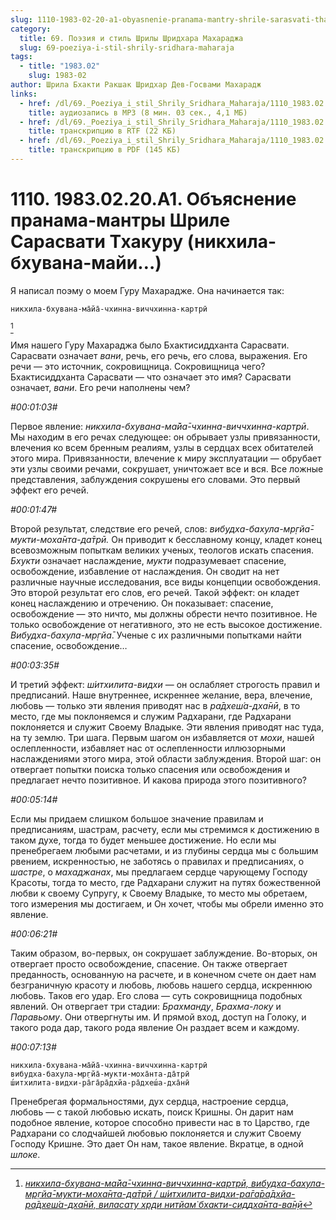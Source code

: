 ```yaml
---
slug: 1110-1983-02-20-a1-obyasnenie-pranama-mantry-shrile-sarasvati-thakuru-nikhila-bhuvana-maji
category:
  title: 69. Поэзия и стиль Шрилы Шридхара Махараджа
  slug: 69-poeziya-i-stil-shrily-sridhara-maharaja
tags:
  - title: "1983.02"
    slug: 1983-02
author: Шрила Бхакти Ракшак Шридхар Дев-Госвами Махарадж
links:
  - href: /dl/69._Poeziya_i_stil_Shrily_Sridhara_Maharaja/1110_1983.02.20.A1_SridharMj_Objasnenie_pranama-mantry_Shrile_Sarasvati_Thakuru_(nikhila-bhuvana-maji).mp3
    title: аудиозапись в MP3 (8 мин. 03 сек., 4,1 МБ)
  - href: /dl/69._Poeziya_i_stil_Shrily_Sridhara_Maharaja/1110_1983.02.20.A1_SridharMj_Objasnenie_pranama-mantry_Shrile_Sarasvati_Thakuru_(nikhila-bhuvana-maji).rtf
    title: транскрипцию в RTF (22 КБ)
  - href: /dl/69._Poeziya_i_stil_Shrily_Sridhara_Maharaja/1110_1983.02.20.A1_SridharMj_Objasnenie_pranama-mantry_Shrile_Sarasvati_Thakuru_(nikhila-bhuvana-maji).pdf
    title: транскрипцию в PDF (145 КБ)
---
```


# 1110. 1983.02.20.A1. Объяснение пранама-мантры Шриле Сарасвати Тхакуру (никхила-бхувана-майи…)

Я написал поэму о моем Гуру Махарадже. Она начинается так:

    никхила-бхувана-ма̄йа̄-чхинна-виччхинна-картрӣ
[^_ftn1]

Имя нашего Гуру Махараджа было Бхактисиддханта Сарасвати. Сарасвати означает *вани*, речь, его речь, его слова, выражения. Его речи — это источник, сокровищница. Сокровищница чего? Бхактисиддханта Сарасвати — что означает это имя? Сарасвати означает, *вани*. Его речи наполнены чем?

*#00:01:03#*

Первое явление: *никхила-бхувана-ма̄йа̄-чхинна-виччхинна-картрӣ*. Мы находим в его речах следующее: он обрывает узлы привязанности, влечения ко всем бренным реалиям, узлы в сердцах всех обитателей этого мира. Привязанности, влечение к миру эксплуатации — обрубает эти узлы своими речами, сокрушает, уничтожает все и вся. Все ложные представления, заблуждения сокрушены его словами. Это первый эффект его речей.

*#00:01:47#*

Второй результат, следствие его речей, слов: *вибудха-бахула-мр̣гйа̄-мукти-моха̄нта-да̄трӣ.* Он приводит к бесславному концу, кладет конец всевозможным попыткам великих ученых, теологов искать спасения. *Бхукти* означает наслаждение, *мукти* подразумевает спасение, освобождение, избавление от наслаждения. Он сводит на нет различные научные исследования, все виды концепции освобождения. Это второй результат его слов, его речей. Такой эффект: он кладет конец наслаждению и отречению. Он показывает: спасение, освобождение — это ничто, мы должны обрести нечто позитивное. Не только освобождение от негативного, это не есть высокое достижение. *Вибудха-бахула-мр̣гйа̄*. Ученые с их различными попытками найти спасение, освобождение…

*#00:03:35#*

И третий эффект: *ш́итхилита-видхи* — он ослабляет строгость правил и предписаний. Наше внутреннее, искреннее желание, вера, влечение, любовь — только эти явления приводят нас в *ра̄дхеш́а-дха̄нӣ*, в то место, где мы поклоняемся и служим Радхарани, где Радхарани поклоняется и служит Своему Владыке. Эти явления приводят нас туда, на ту землю. Три шага. Первым шагом он избавляется от *мохи*, нашей ослепленности, избавляет нас от ослепленности иллюзорными наслаждениями этого мира, этой области заблуждения. Второй шаг: он отвергает попытки поиска только спасения или освобождения и предлагает нечто позитивное. И какова природа этого позитивного?

*#00:05:14#*

Если мы придаем слишком большое значение правилам и предписаниям, шастрам, расчету, если мы стремимся к достижению в таком духе, тогда то будет меньшее достижение. Но если мы пренебрегаем любыми расчетами, и из глубины сердца мы с большим рвением, искренностью, не заботясь о правилах и предписаниях, о *шастре*, о *махаджанах*, мы предлагаем сердце чарующему Господу Красоты, тогда то место, где Радхарани служит на путях божественной любви к своему Супругу, к Своему Владыке, то место мы обретаем, того измерения мы достигаем, и Он хочет, чтобы мы обрели именно это явление.

*#00:06:21#*

Таким образом, во-первых, он сокрушает заблуждение. Во-вторых, он отвергает просто освобождение, спасение. Он также отвергает преданность, основанную на расчете, и в конечном счете он дает нам безграничную красоту и любовь, любовь нашего сердца, искреннюю любовь. Таков его удар. Его слова — суть сокровищница подобных явлений. Он отвергает три стадии: *Брахманду*, *Брахма-локу* и *Паравьому*. Они отвергнуты им. И прямой вход, доступ на Голоку, и такого рода дар, такого рода явление Он раздает всем и каждому.

*#00:07:13#*

    никхила-бхувана-ма̄йа̄-чхинна-виччхинна-картрӣ
    вибудха-бахула-мр̣гйа̄-мукти-моха̄нта-да̄трӣ
    ш́итхилита-видхи-ра̄га̄ра̄дхйа-ра̄дхеш́а-дха̄нӣ

Пренебрегая формальностями, дух сердца, настроение сердца, любовь — с такой любовью искать, поиск Кришны. Он дарит нам подобное явление, которое способно привести нас в то Царство, где Радхарани со слодчайшей любовью поклоняется и служит Своему Господу Кришне. Это дает Он нам, такое явление. Вкратце, в одной *шлоке*.



[^_ftn1]: [*никхила-бхувана-ма̄йа̄-чхинна-виччхинна-картрӣ, вибудха-бахула-мр̣гйа̄-мукти-моха̄нта-да̄трӣ / ш́итхилита-видхи-ра̄га̄ра̄дхйа-ра̄дхеш́а-дха̄нӣ, виласату хр̣ди нитйам̇ бхакти-сиддха̄нта-ва̄н̣ӣ*](../notes/shloka/nikhila-bhuvana-maja-chhinna-vichchhinna.md)
